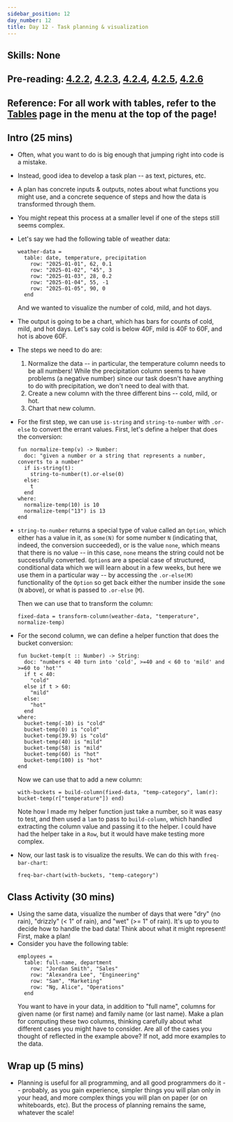 ```yaml
---
sidebar_position: 12
day_number: 12
title: Day 12 - Task planning & visualization
---
```


## Skills: None

## Pre-reading: [4.2.2](https://dcic-world.org/2025-02-09/processing-tables.html#%28part._task-plans%29), [4.2.3](https://dcic-world.org/2025-02-09/processing-tables.html#(part._preparing-tables)), [4.2.4](https://dcic-world.org/2025-02-09/processing-tables.html#(part._naming-tables)), [4.2.5](https://dcic-world.org/2025-02-09/processing-tables.html#(part._naming-tables)), [4.2.6](https://dcic-world.org/2025-02-09/processing-tables.html#(part._.Summary__.Managing_a_.Data_.Analysis))

## Reference: For all work with tables, refer to the [Tables](/tables) page in the menu at the top of the page!

## Intro (25 mins)
- Often, what you want to do is big enough that jumping right into code is a mistake.
- Instead, good idea to develop a task plan -- as text, pictures, etc. 
- A plan has concrete inputs & outputs, notes about what functions you might use, and a concrete sequence 
  of steps and how the data is transformed through them.
- You might repeat this process at a smaller level if one of the steps still seems complex. 
- Let's say we had the following table of weather data:
  ```pyret
  weather-data =
    table: date, temperature, precipitation
      row: "2025-01-01", 62, 0.1
      row: "2025-01-02", "45", 3
      row: "2025-01-03", 28, 0.2
      row: "2025-01-04", 55, -1
      row: "2025-01-05", 90, 0
    end
  ```
  And we wanted to visualize the number of cold, mild, and hot days.
- The output is going to be a chart, which has bars for counts of cold, mild,
  and hot days. Let's say cold is below 40F, mild is 40F to 60F, and hot is
  above 60F. 
- The steps we need to do are:
  1. Normalize the data -- in particular, the temperature column needs to be all
     numbers! While the precipitation column seems to have problems (a negative
     number) since our task doesn't have anything to do with precipitation, we
     don't need to deal with that.
  2. Create a new column with the three different bins -- cold, mild, or hot.
  3. Chart that new column. 
- For the first step, we can use `is-string` and `string-to-number` with `.or-else` 
  to convert the errant values. First, let's define a helper that does the conversion:
  ```pyret
  fun normalize-temp(v) -> Number:
    doc: "given a number or a string that represents a number, converts to a number"
    if is-string(t): 
      string-to-number(t).or-else(0)
    else: 
      t 
    end
  where:
    normalize-temp(10) is 10
    normalize-temp("13") is 13
  end
  ```
- `string-to-number` returns a special type of value called an `Option`, which either has a value in it, as `some(N)` for some number `N` (indicating that, indeed, the conversion succeeded), or is the value `none`, which means that there is no value -- in this case, `none` means the string could not be successfully converted. `Option`s are a special case of structured, conditional data which we will learn about in a few weeks, but here we use them in a particular way -- by accessing the `.or-else(M)` functionality of the `Option` so get back either the number inside the `some` (`N` above), or what is passed to `.or-else` (`M`). 

  Then we can use that to transform the column:
  ```pyret
  fixed-data = transform-column(weather-data, "temperature", normalize-temp)
  ```
- For the second column, we can define a helper function that does the bucket conversion:
  ```pyret
  fun bucket-temp(t :: Number) -> String:
    doc: "numbers < 40 turn into 'cold', >=40 and < 60 to 'mild' and >=60 to 'hot'"
    if t < 40:
      "cold"
    else if t > 60:
      "mild"
    else:
      "hot"
    end
  where:
    bucket-temp(-10) is "cold"
    bucket-temp(0) is "cold"
    bucket-temp(39.9) is "cold"
    bucket-temp(40) is "mild"
    bucket-temp(58) is "mild"
    bucket-temp(60) is "hot"
    bucket-temp(100) is "hot"
  end
  ```
  Now we can use that to add a new column:
  ```pyret
  with-buckets = build-column(fixed-data, "temp-category", lam(r): bucket-temp(r["temperature"]) end)
  ```
  Note how I made my helper function just take a number, so it was easy to test, and then used a `lam` to
  pass to `build-column`, which handled extracting the column value and passing it to the helper. I could have
  had the helper take in a `Row`, but it would have make testing more complex. 
- Now, our last task is to visualize the results. We can do this with `freq-bar-chart`:
  ```pyret
  freq-bar-chart(with-buckets, "temp-category")
  ```

## Class Activity (30 mins)
- Using the same data, visualize the number of days that were "dry" (no rain),
  "drizzly" (< 1" of rain), and "wet" (>= 1" of rain). It's up to you to decide
  how to handle the bad data! Think about what it might represent! First, make a
  plan!
- Consider you have the following table:
  ```pyret
  employees =
    table: full-name, department
      row: "Jordan Smith", "Sales"
      row: "Alexandra Lee", "Engineering"
      row: "Sam", "Marketing"
      row: "Ng, Alice", "Operations"
    end
  ```
  You want to have in your data, in addition to "full name", columns for given name 
  (or first name) and family name (or last name).  Make a plan for computing these two columns, thinking carefully about what different cases you might have to consider. Are all of the cases you thought of reflected in the example above? If not, add more examples to the data.

## Wrap up (5 mins)
- Planning is useful for all programming, and all good programmers do it --
  probably, as you gain experience, simpler things you will plan only in your
  head, and more complex things you will plan on paper (or on whiteboards, etc).
  But the process of planning remains the same, whatever the scale!
